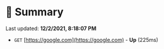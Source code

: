 # 📖 Summary
Last updated: **12/2/2021, 8:18:07 PM**

- `GET` [https://google.com](https://google.com) - **Up** (225ms)
